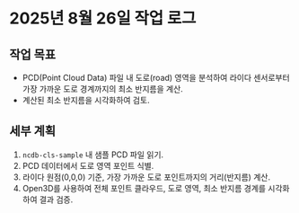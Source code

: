 # 2025년 8월 26일 작업 로그

## 작업 목표
- PCD(Point Cloud Data) 파일 내 도로(road) 영역을 분석하여 라이다 센서로부터 가장 가까운 도로 경계까지의 최소 반지름을 계산.
- 계산된 최소 반지름을 시각화하여 검토.

## 세부 계획
1.  `ncdb-cls-sample` 내 샘플 PCD 파일 읽기.
2.  PCD 데이터에서 도로 영역 포인트 식별.
3.  라이다 원점(0,0,0) 기준, 가장 가까운 도로 포인트까지의 거리(반지름) 계산.
4.  Open3D를 사용하여 전체 포인트 클라우드, 도로 영역, 최소 반지름 경계를 시각화하여 결과 검증.
